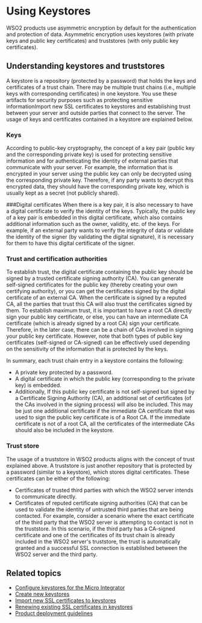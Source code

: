 # Using Keystores

WSO2 products use asymmetric encryption by default for the
authentication and protection of data. Asymmetric encryption uses
keystores (with private keys and public key certificates) and
truststores (with only public key certificates).

## Understanding keystores and truststores

A keystore is a repository (protected by a password) that holds the keys
and certificates of a trust chain. There may be multiple trust chains
(i.e., multiple keys with corresponding certificates) in one keystore.
You use these artifacts for security purposes such as protecting
sensitive informationImport new SSL certificates to keystores and establishing trust between your server and
outside parties that connect to the server. The usage of keys and
certificates contained in a keystore are explained below.

### Keys
According to public-key cryptography, the concept of a key
pair (public key and the corresponding private key) is used for
protecting sensitive information and for authenticating the identity of
external parties that communicate with your server. For example, the
information that is encrypted in your server using the public key can
only be decrypted using the corresponding private key. Therefore, if any
party wants to decrypt this encrypted data, they should have the
corresponding private key, which is usually kept as a secret (not
publicly shared).

###Digital certificates
When there is a key pair, it is also necessary
to have a digital certificate to verify the identity of the keys.
Typically, the public key of a key pair is embedded in this digital
certificate, which also contains additional information such as the
owner, validity, etc. of the keys. For example, if an external party
wants to verify the integrity of data or validate the identity of the
signer (by validating the digital signature), it is necessary for them
to have this digital certificate of the signer. 

### Trust and certification authorities 
To establish trust, the digital certificate containing the public key
should be signed by a trusted certificate signing authority (CA). You
can generate self-signed certificates for the public key (thereby
creating your own certifying authority), or you can get the certificates
signed by the digital certificate of an external CA. When the
certificate is signed by a reputed CA, all the parties that trust this
CA will also trust the certificates signed by them. To establish maximum
trust, it is important to have a root CA directly sign your public key
certificate, or else, you can have an intermediate CA certificate (which
is already signed by a root CA) sign your certificate. Therefore, in the
later case, there can be a chain of CAs involved in signing your public
key certificate. However, note that both types of public key
certificates (self-signed or CA-signed) can be effectively used
depending on the sensitivity of the information that is protected by the
keys.

In summary, each trust chain entry in a keystore contains the
following:

-   A private key protected by a password.
-   A digital certificate in which the public key (corresponding to the
    private key) is embedded.
-   Additionally, If this public key certificate is not self-signed but
    signed by a Certificate Signing Authority (CA), an additional set of
    certificates (of the CAs involved in the signing process) will also
    be included. This may be just one additional certificate if the
    immediate CA certificate that was used to sign the public key
    certificate is of a Root CA. If the immediate certificate is not of
    a root CA, all the certificates of the intermediate CAs should also
    be included in the keystore.  

### Trust store
The usage of a truststore in WSO2 products aligns with the concept of
trust explained above. A truststore is just another repository that is
protected by a password (similar to a keystore), which stores digital
certificates. These certificates can be either of the following:

-   Certificates of trusted third parties with which the WSO2 server
    intends to communicate directly.
-   Certificates of reputed certificate signing authorities (CA) that
    can be used to validate the identity of untrusted third parties that
    are being contacted. For example, consider a scenario where the
    exact certificate of the third party that the WSO2 server is
    attempting to contact is not in the truststore. In this scenario, if
    the third party has a CA-signed certificate and one of the
    certificates of its trust chain is already included in the WSO2
    server's truststore, the trust is automatically granted and a
    successful SSL connection is established between the WSO2 server and
    the third party.

## Related topics

* [Configure keystores for the Micro Integrator]({{base_path}}/install-and-setup/setup/mi-setup/security/configuring_keystores)
* [Create new keystores]({{base_path}}/install-and-setup/setup/mi-setup/security/creating_keystores)
* [Import new SSL certificates to keystores]({{base_path}}/install-and-setup/setup/mi-setup/security/importing_ssl_certificate)
* [Renewing existing SSL certificates in keystores]({{base_path}}/install-and-setup/setup/mi-setup/security/renewing_ca_signed_certificate_in_keystore)
* [Product deployment guidelines]({{base_path}}/install-and-setup/setup/mi-setup/deployment/deployment_checklist)

